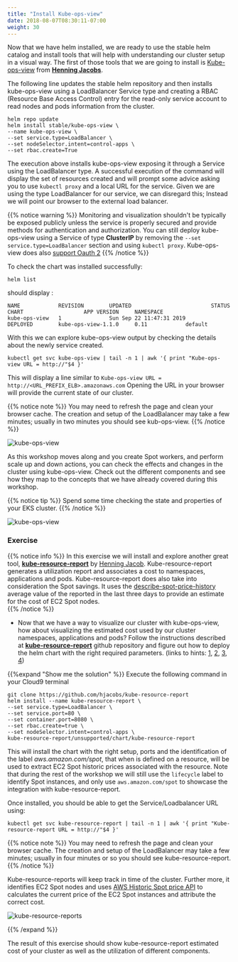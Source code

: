 ```yaml
---
title: "Install Kube-ops-view"
date: 2018-08-07T08:30:11-07:00
weight: 30
---
```


Now that we have helm installed, we are ready to use the stable helm catalog and install tools 
that will help with understanding our cluster setup in a visual way. The first of those tools that we are going to install is [Kube-ops-view](https://github.com/hjacobs/kube-ops-view) from **[Henning Jacobs](https://github.com/hjacobs)**.

The following line updates the stable helm repository and then installs kube-ops-view using a LoadBalancer Service type and creating a RBAC (Resource Base Access Control) entry for the read-only service account to read nodes and pods information from the cluster.

```
helm repo update
helm install stable/kube-ops-view \
--name kube-ops-view \
--set service.type=LoadBalancer \
--set nodeSelector.intent=control-apps \
--set rbac.create=True
```

The execution above installs kube-ops-view  exposing it through a Service using the LoadBalancer type.
A successful execution of the command will display the set of resources created and will prompt some advice asking you to use `kubectl proxy` and a local URL for the service. Given we are using the type LoadBalancer for our service, we can disregard this; Instead we will point our browser to the external load balancer.

{{% notice warning %}}
Monitoring and visualization shouldn't be typically be exposed publicly unless the service is properly secured and provide methods for authentication and authorization. You can still deploy kube-ops-view using a Service of type **ClusterIP** by removing the  `--set service.type=LoadBalancer` section and using `kubectl proxy`. Kube-ops-view does also [support Oauth 2](https://github.com/hjacobs/kube-ops-view#configuration) 
{{% /notice %}}

To check the chart was installed successfully:

```
helm list
```

should display : 
```
NAME            REVISION        UPDATED                         STATUS          CHART                   APP VERSION     NAMESPACE
kube-ops-view   1               Sun Sep 22 11:47:31 2019        DEPLOYED        kube-ops-view-1.1.0     0.11            default  
```

With this we can explore kube-ops-view output by checking the details about the newly service created. 

```
kubectl get svc kube-ops-view | tail -n 1 | awk '{ print "Kube-ops-view URL = http://"$4 }'
```

This will display a line similar to `Kube-ops-view URL = http://<URL_PREFIX_ELB>.amazonaws.com`
Opening the URL in your browser will provide the current state of our cluster.

{{% notice note %}}
You may need to refresh the page and clean your browser cache. The creation and setup of the LoadBalancer may take a few minutes; usually in two minutes you should see kub-ops-view. 
{{% /notice %}}

![kube-ops-view](/images/using_ec2_spot_instances_with_eks/helm/kube-ops-view.png)

As this workshop moves along and you create Spot workers, and perform scale up and down actions, you can check the effects and changes in the cluster using kube-ops-view. Check out the different components and see how they map to the concepts that we have already covered during this workshop.

{{% notice tip %}}
Spend some time checking the state and properties of your EKS cluster. 
{{% /notice %}}

![kube-ops-view](/images/using_ec2_spot_instances_with_eks/helm/kube-ops-view-legend.png)

### Exercise
 
{{% notice info %}}
In this exercise we will install and explore another great tool, **[kube-resource-report](https://github.com/hjacobs/kube-resource-report)** by [Henning Jacob](https://github.com/hjacobs). Kube-resource-report generates a utilization report and associates a cost to namespaces, applications and pods. Kube-resource-report does also take into consideration the Spot savings. It uses the [describe-spot-price-history](https://docs.aws.amazon.com/AWSEC2/latest/APIReference/API_DescribeSpotPriceHistory.html) average value of the reported in the last three days to provide an estimate for the cost of EC2 Spot nodes.  
{{% /notice %}}

 * Now that we have a way to visualize our cluster with kube-ops-view, how about visualizing the estimated cost used by our cluster  namespaces, applications and pods? Follow the instructions described at **[kube-resource-report](https://github.com/hjacobs/kube-resource-report)** github repository and figure out how to deploy the helm chart with the right required parameters. (links to hints: [1](https://helm.sh/docs/chart_template_guide/values_files/), [2](https://github.com/hjacobs/kube-resource-report/blob/master/chart/kube-resource-report/values.yaml), [3](https://github.com/hjacobs/kube-resource-report/blob/master/chart/kube-resource-report/templates/deployment.yaml), [4](https://github.com/hjacobs/kube-resource-report/blob/master/chart/kube-resource-report/templates/service.yaml))


{{%expand "Show me the solution" %}}
Execute the following command in your Cloud9 terminal
```
git clone https://github.com/hjacobs/kube-resource-report
helm install --name kube-resource-report \
--set service.type=LoadBalancer \
--set service.port=80 \
--set container.port=8080 \
--set rbac.create=true \
--set nodeSelector.intent=control-apps \
kube-resource-report/unsupported/chart/kube-resource-report
```

This will install the chart with the right setup, ports and the identification of the label *aws.amazon.com/spot*, that when is defined on a resource, will be used to extract EC2 Spot historic prices associated with the resource. Note that during the rest of the workshop we will still use the `lifecycle` label to identify Spot instances, and only use `aws.amazon.com/spot` to showcase the integration with kube-resource-report. 

Once installed, you should be able to get the Service/Loadbalancer URL using:
```
kubectl get svc kube-resource-report | tail -n 1 | awk '{ print "Kube-resource-report URL = http://"$4 }'
```
{{% notice note %}}
You may need to refresh the page and clean your browser cache. The creation and setup of the LoadBalancer may take a few minutes; usually in four minutes or so you should see kube-resource-report. 
{{% /notice %}}

Kube-resource-reports will keep track in time of the cluster. Further more, it identifies EC2 Spot nodes and uses [AWS Historic Spot price API](https://docs.aws.amazon.com/AWSEC2/latest/APIReference/API_DescribeSpotPriceHistory.html) to calculates the current price of the EC2 Spot instances and attribute the correct cost.

![kube-resource-reports](/images/using_ec2_spot_instances_with_eks/helm/kube-resource-reports.png)

{{% /expand %}}

The result of this exercise should show kube-resource-report estimated cost of your cluster as well as the utilization of different components.



